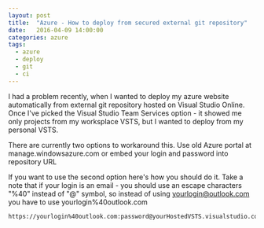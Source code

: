 ```yaml
---
layout: post
title:  "Azure - How to deploy from secured external git repository"
date:   2016-04-09 14:00:00
categories: azure
tags:
  - azure
  - deploy
  - git
  - ci
---
```

I had a problem recently, when I wanted to deploy my azure website automatically from external git repository hosted on Visual Studio Online. Once I've picked the Visual Studio Team Services option - it showed me only projects from my worksplace VSTS, but I wanted to deploy from my personal VSTS.

There are currently two options to workaround this.
Use old Azure portal at manage.windowsazure.com or embed your login and password into repository URL

If you want to use the second option here's how you should do it.
Take a note that if your login is an email - you should use an escape characters "%40" instead of "@" symbol,
so instead of using yourlogin@outlook.com you have to use yourlogin%40outlook.com
```
https://yourlogin%40outlook.com:password@yourHostedVSTS.visualstudio.com/DefaultCollection/YourProjectName/
```
